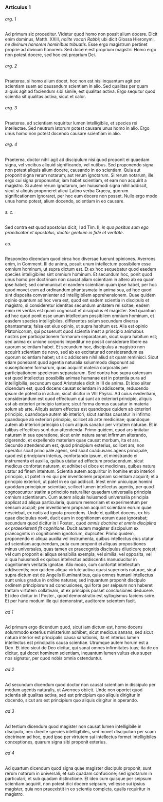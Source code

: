 ### Articulus 1

###### arg. 1
Ad primum sic proceditur. Videtur quod homo non possit alium docere. Dicit enim dominus, Matth. XXIII, *nolite vocari Rabbi*; ubi dicit Glossa Hieronymi, *ne divinum honorem hominibus tribuatis*. Esse ergo magistrum pertinet proprie ad divinum honorem. Sed docere est proprium magistri. Homo ergo non potest docere, sed hoc est proprium Dei.

###### arg. 2
Praeterea, si homo alium docet, hoc non est nisi inquantum agit per scientiam suam ad causandum scientiam in alio. Sed qualitas per quam aliquis agit ad faciendum sibi simile, est qualitas activa. Ergo sequitur quod scientia sit qualitas activa, sicut et calor.

###### arg. 3
Praeterea, ad scientiam requiritur lumen intelligibile, et species rei intellectae. Sed neutrum istorum potest causare unus homo in alio. Ergo unus homo non potest docendo causare scientiam in alio.

###### arg. 4
Praeterea, doctor nihil agit ad discipulum nisi quod proponit ei quaedam signa, vel vocibus aliquid significando, vel nutibus. Sed proponendo signa non potest aliquis alium docere, causando in eo scientiam. Quia aut proponit signa rerum notarum; aut rerum ignotarum. Si rerum notarum, ille ergo cui signa proponuntur, iam habet scientiam, et eam non acquirit a magistro. Si autem rerum ignotarum, per huiusmodi signa nihil addiscit, sicut si aliquis proponeret alicui Latino verba Graeca, quorum significationem ignoraret, per hoc eum docere non posset. Nullo ergo modo unus homo potest, alium docendo, scientiam in eo causare.

###### s. c.
Sed contra est quod apostolus dicit, I ad Tim. II, *in quo positus sum ego praedicator et apostolus, doctor gentium in fide et veritate*.

###### co.
Respondeo dicendum quod circa hoc diversae fuerunt opiniones. Averroes enim, in Comment. III de anima, posuit unum intellectum possibilem esse omnium hominum, ut supra dictum est. Et ex hoc sequebatur quod eaedem species intelligibiles sint omnium hominum. Et secundum hoc, ponit quod unus homo per doctrinam non causat aliam scientiam in altero ab ea quam ipse habet; sed communicat ei eandem scientiam quam ipse habet, per hoc quod movet eum ad ordinandum phantasmata in anima sua, ad hoc quod sint disposita convenienter ad intelligibilem apprehensionem. Quae quidem opinio quantum ad hoc vera est, quod est eadem scientia in discipulo et magistro, si consideretur identitas secundum unitatem rei scitae, eadem enim rei veritas est quam cognoscit et discipulus et magister. Sed quantum ad hoc quod ponit esse unum intellectum possibilem omnium hominum, et easdem species intelligibiles, differentes solum secundum diversa phantasmata; falsa est eius opinio, ut supra habitum est. Alia est opinio Platonicorum, qui posuerunt quod scientia inest a principio animabus nostris per participationem formarum separatarum, sicut supra habitum est; sed anima ex unione corporis impeditur ne possit considerare libere ea quorum scientiam habet. Et secundum hoc, discipulus a magistro non acquirit scientiam de novo, sed ab eo excitatur ad considerandum ea quorum scientiam habet; ut sic addiscere nihil aliud sit quam reminisci. Sicut etiam ponebant quod agentia naturalia solummodo disponunt ad susceptionem formarum, quas acquirit materia corporalis per participationem specierum separatarum. Sed contra hoc supra ostensum est quod intellectus possibilis animae humanae est in potentia pura ad intelligibilia, secundum quod Aristoteles dicit in III de anima. Et ideo aliter dicendum est, quod docens causat scientiam in addiscente, reducendo ipsum de potentia in actum, sicut dicitur in VIII Physic. Ad cuius evidentiam, considerandum est quod effectuum qui sunt ab exteriori principio, aliquis est ab exteriori principio tantum; sicut forma domus causatur in materia solum ab arte. Aliquis autem effectus est quandoque quidem ab exteriori principio, quandoque autem ab interiori; sicut sanitas causatur in infirmo quandoque ab exteriori principio, scilicet ab arte medicinae; quandoque autem ab interiori principio ut cum aliquis sanatur per virtutem naturae. Et in talibus effectibus sunt duo attendenda. Primo quidem, quod ars imitatur naturam in sua operatione, sicut enim natura sanat infirmum alterando, digerendo, et expellendo materiam quae causat morbum, ita et ars. Secundo attendendum est, quod principium exterius, scilicet ars, non operatur sicut principale agens, sed sicut coadiuvans agens principale, quod est principium interius, confortando ipsum, et ministrando ei instrumenta et auxilia, quibus utatur ad effectum producendum, sicut medicus confortat naturam, et adhibet ei cibos et medicinas, quibus natura utatur ad finem intentum. Scientia autem acquiritur in homine et ab interiori principio, ut patet in eo qui per inventionem propriam scientiam acquirit; et a principio exteriori, ut patet in eo qui addiscit. Inest enim unicuique homini quoddam principium scientiae, scilicet lumen intellectus agentis, per quod cognoscuntur statim a principio naturaliter quaedam universalia principia omnium scientiarum. Cum autem aliquis huiusmodi universalia principia applicat ad aliqua particularia, quorum memoriam et experimentum per sensum accipit; per inventionem propriam acquirit scientiam eorum quae nesciebat, ex notis ad ignota procedens. Unde et quilibet docens, ex his quae discipulus novit, ducit eum in cognitionem eorum quae ignorabat; secundum quod dicitur in I Poster., quod *omnis doctrina et omnis disciplina ex praeexistenti fit cognitione*. Ducit autem magister discipulum ex praecognitis in cognitionem ignotorum, dupliciter. Primo quidem, proponendo ei aliqua auxilia vel instrumenta, quibus intellectus eius utatur ad scientiam acquirendam, puta cum proponit ei aliquas propositiones minus universales, quas tamen ex praecognitis discipulus diiudicare potest; vel cum proponit ei aliqua sensibilia exempla, vel similia, vel opposita, vel aliqua huiusmodi ex quibus intellectus addiscentis manuducitur in cognitionem veritatis ignotae. Alio modo, cum confortat intellectum addiscentis; non quidem aliqua virtute activa quasi superioris naturae, sicut supra dictum est de Angelis illuminantibus, quia omnes humani intellectus sunt unius gradus in ordine naturae; sed inquantum proponit discipulo ordinem principiorum ad conclusiones, qui forte per seipsum non haberet tantam virtutem collativam, ut ex principiis posset conclusiones deducere. Et ideo dicitur in I Poster., quod demonstratio est syllogismus faciens scire. Et per hunc modum ille qui demonstrat, auditorem scientem facit.

###### ad 1
Ad primum ergo dicendum quod, sicut iam dictum est, homo docens solummodo exterius ministerium adhibet, sicut medicus sanans, sed sicut natura interior est principalis causa sanationis, ita et interius lumen intellectus est principalis causa scientiae. Utrumque autem horum est a Deo. Et ideo sicut de Deo dicitur, qui sanat omnes infirmitates tuas; ita de eo dicitur, qui docet hominem scientiam, inquantum lumen vultus eius super nos signatur, per quod nobis omnia ostenduntur.

###### ad 2
Ad secundum dicendum quod doctor non causat scientiam in discipulo per modum agentis naturalis, ut Averroes obiicit. Unde non oportet quod scientia sit qualitas activa, sed est principium quo aliquis dirigitur in docendo, sicut ars est principium quo aliquis dirigitur in operando.

###### ad 3
Ad tertium dicendum quod magister non causat lumen intelligibile in discipulo, nec directe species intelligibiles, sed movet discipulum per suam doctrinam ad hoc, quod ipse per virtutem sui intellectus formet intelligibiles conceptiones, quarum signa sibi proponit exterius.

###### ad 4
Ad quartum dicendum quod signa quae magister discipulo proponit, sunt rerum notarum in universali, et sub quadam confusione; sed ignotarum in particulari, et sub quadam distinctione. Et ideo cum quisque per seipsum scientiam acquirit, non potest dici docere seipsum, vel esse sui ipsius magister, quia non praeexistit in eo scientia completa, qualis requiritur in magistro.

